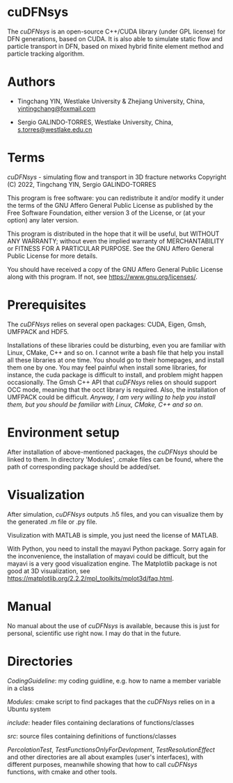 # cuDFNsys

The _cuDFNsys_ is an open-source C++/CUDA library (under GPL license) for DFN generations, based on CUDA. It is also able to simulate static flow and particle transport in DFN, based on mixed hybrid finite element method and particle tracking algorithm.

# Authors

* Tingchang YIN, Westlake University & Zhejiang University, China, yintingchang@foxmail.com

* Sergio GALINDO-TORRES, Westlake University, China, s.torres@westlake.edu.cn

# Terms

_cuDFNsys_ - simulating flow and transport in 3D fracture networks
Copyright (C) 2022, Tingchang YIN, Sergio GALINDO-TORRES 

This program is free software: you can redistribute it and/or modify
it under the terms of the GNU Affero General Public License as
published by the Free Software Foundation, either version 3 of the
License, or (at your option) any later version.

This program is distributed in the hope that it will be useful,
but WITHOUT ANY WARRANTY; without even the implied warranty of
MERCHANTABILITY or FITNESS FOR A PARTICULAR PURPOSE.  See the
GNU Affero General Public License for more details.

You should have received a copy of the GNU Affero General Public License
along with this program.  If not, see <https://www.gnu.org/licenses/>.

# Prerequisites

The _cuDFNsys_ relies on several open packages: CUDA, Eigen, Gmsh, UMFPACK and HDF5.

Installations of these libraries could be disturbing, even you are familiar with Linux, CMake, C++ and so on. I cannot write a bash file that help you install all these libraries at one time. You should go to their homepages, and install them one by one. You may feel painful when install some libraries, for instance, the cuda package is difficult to install, and problem might happen occasionally. The Gmsh C++ API that _cuDFNsys_ relies on should support OCC mode, meaning that the occt library is required. Also, the installation of UMFPACK could be difficult. _Anyway, I am very willing to help you install them, but you should be familiar with Linux, CMake, C++ and so on_.

# Environment setup
After installation of above-mentioned packages, the _cuDFNsys_ should be linked to them. In directory 'Modules', .cmake files can be found, where the path of corresponding package should be added/set.

# Visualization

After simulation, _cuDFNsys_ outputs .h5 files, and you can visualize them by the generated .m file or .py file. 

Visulization with MATLAB is simple, you just need the license of MATLAB. 

With Python, you need to install the mayavi Python package. Sorry again for the inconvenience, the installation of mayavi could be difficult, but the mayavi is a very good visualization engine. The Matplotlib package is not good at 3D visualization, see https://matplotlib.org/2.2.2/mpl_toolkits/mplot3d/faq.html.

# Manual
No manual about the use of _cuDFNsys_ is available, because this is just for personal, scientific use right now. I may do that in the future.

# Directories

_CodingGuideline_: my coding guidline, e.g. how to name a member variable in a class

_Modules_: cmake script to find packages that the _cuDFNsys_ relies on in a Ubuntu system

_include_: header files containing declarations of functions/classes

_src_: source files containing definitions of functions/classes

_PercolationTest_, _TestFunctionsOnlyForDevlopment_, _TestResolutionEffect_ and other directories are all about examples (user's interfaces), with different purposes, meanwhile showing that how to call _cuDFNsys_ functions, with cmake and other tools.